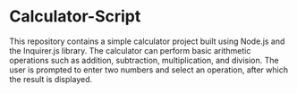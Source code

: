 # Calculator-Script
This repository contains a simple calculator project built using Node.js and the Inquirer.js library. The calculator can perform basic arithmetic operations such as addition, subtraction, multiplication, and division. The user is prompted to enter two numbers and select an operation, after which the result is displayed.
